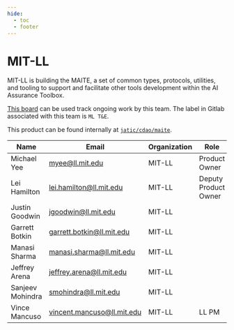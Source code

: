 ```yaml
---
hide:
  - toc
  - footer
---
```


# MIT-LL

MIT-LL is building the MAITE, a set of common types, protocols, utilities, and tooling to support and facilitate other tools development within the AI Assurance Toolbox.

[This board](https://gitlab.jatic.net/groups/jatic/-/boards/51?label_name[]=ML%20T%26E) can be used track ongoing work by this team. The label in Gitlab associated with this team is `ML T&E`.

This product can be found internally at [`jatic/cdao/maite`](https://gitlab.jatic.net/jatic/cdao/maite).

| Name | Email | Organization | Role |
| ---- | ----- | ------------ | ---- |
| Michael Yee | myee@ll.mit.edu | MIT-LL | Product Owner |
| Lei Hamilton | lei.hamilton@ll.mit.edu | MIT-LL | Deputy Product Owner| 
| Justin Goodwin | jgoodwin@ll.mit.edu | MIT-LL | | 
| Garrett Botkin | garrett.botkin@ll.mit.edu | MIT-LL | | 
| Manasi Sharma | manasi.sharma@ll.mit.edu | MIT-LL | |
| Jeffrey Arena | jeffrey.arena@ll.mit.edu | MIT-LL | | 
| Sanjeev Mohindra | smohindra@ll.mit.edu | MIT-LL | |
| Vince Mancuso | vincent.mancuso@ll.mit.edu | MIT-LL | LL PM |
